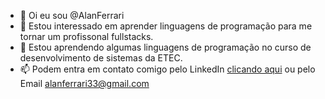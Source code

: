 - 👋 Oi eu sou @AlanFerrari
- 👀 Estou interessado em aprender linguagens de programação para me tornar um profissonal fullstacks.
- 🌱 Estou aprendendo algumas linguagens de programação no curso de desenvolvimento de sistemas da ETEC.
- 📫 Podem entra em contato comigo pelo LinkedIn [clicando aqui](https://www.linkedin.com/in/alan-ferrari-silva-589b29210/) ou pelo Email alanferrari33@gmail.com
